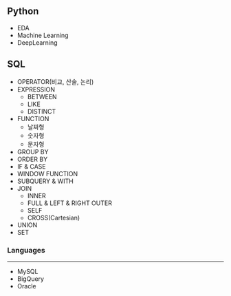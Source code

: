 ## Python
- EDA
- Machine Learning
- DeepLearning

## SQL
- OPERATOR(비교, 산술, 논리)
- EXPRESSION
  - BETWEEN
  - LIKE
  - DISTINCT
- FUNCTION
  - 날짜형
  - 숫자형
  - 문자형
- GROUP BY
- ORDER BY
- IF & CASE
- WINDOW FUNCTION
- SUBQUERY & WITH
- JOIN
  - INNER
  - FULL & LEFT & RIGHT OUTER
  - SELF
  - CROSS(Cartesian)
- UNION
- SET

### Languages
---
- MySQL
- BigQuery
- Oracle